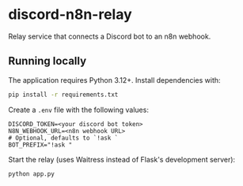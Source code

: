 # discord-n8n-relay
Relay service that connects a Discord bot to an n8n webhook.

## Running locally

The application requires Python 3.12+. Install dependencies with:

```bash
pip install -r requirements.txt
```

Create a `.env` file with the following values:

```
DISCORD_TOKEN=<your discord bot token>
N8N_WEBHOOK_URL=<n8n webhook URL>
# Optional, defaults to `!ask `
BOT_PREFIX="!ask "
```

Start the relay (uses Waitress instead of Flask's development server):

```bash
python app.py
```
